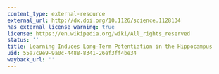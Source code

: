 ```yaml
---
content_type: external-resource
external_url: http://dx.doi.org/10.1126/science.1128134
has_external_license_warning: true
license: https://en.wikipedia.org/wiki/All_rights_reserved
status: ''
title: Learning Induces Long-Term Potentiation in the Hippocampus
uid: 55a7c9e9-9a0c-4488-8341-26ef3ff4be34
wayback_url: ''
---
```

